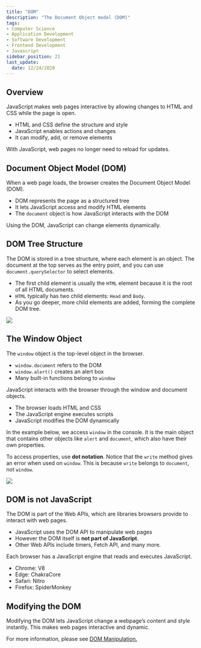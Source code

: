 ```yaml
---
title: "DOM"
description: "The Document Object model (DOM)"
tags: 
- Computer Science
- Application Development
- Software Development
- Frontend Development
- Javascript
sidebar_position: 21
last_update:
  date: 12/24/2020
---
```


## Overview

JavaScript makes web pages interactive by allowing changes to HTML and CSS while the page is open.  

- HTML and CSS define the structure and style  
- JavaScript enables actions and changes  
- It can modify, add, or remove elements  

With JavaScript, web pages no longer need to reload for updates.  

## Document Object Model (DOM)

When a web page loads, the browser creates the Document Object Model (DOM).  

- DOM represents the page as a structured tree  
- It lets JavaScript access and modify HTML elements  
- The `document` object is how JavaScript interacts with the DOM  

Using the DOM, JavaScript can change elements dynamically.  
 
## DOM Tree Structure  

The DOM is stored in a tree structure, where each element is an object. The document at the top serves as the entry point, and you can use `document.querySelector` to select elements. 

- The first child element is usually the `HTML` element because it is the root of all HTML documents.  
- `HTML` typically has two child elements: `Head` and `Body`.  
- As you go deeper, more child elements are added, forming the complete DOM tree.  

<div class="img-center">  

![](/img/docs/12232020-dom-manipulation.png)  

</div>  

## The Window Object  

The `window` object is the top-level object in the browser.  

- `window.document` refers to the DOM  
- `window.alert()` creates an alert box  
- Many built-in functions belong to `window`  

JavaScript interacts with the browser through the window and document objects.  

- The browser loads HTML and CSS  
- The JavaScript engine executes scripts  
- JavaScript modifies the DOM dynamically  


In the example below, we access `window` in the console. It is the main object that contains other objects like `alert` and `document`, which also have their own properties.  

To access properties, use **dot notation**. Notice that the `write` method gives an error when used on `window`. This is because `write` belongs to `document`, not `window`.

<div class="img-center"> 

![](/gif/docs/js-dom-1.gif)

</div>



## DOM is not JavaScript  

The DOM is part of the Web APIs, which are libraries browsers provide to interact with web pages.  

- JavaScript uses the DOM API to manipulate web pages
- However the DOM itself is **not part of JavaScript**.  
- Other Web APIs include timers, Fetch API, and many more.  

Each browser has a JavaScript engine that reads and executes JavaScript.  

- Chrome: V8  
- Edge: ChakraCore  
- Safari: Nitro  
- Firefox: SpiderMonkey  

## Modifying the DOM  

Modifying the DOM lets JavaScript change a webpage’s content and style instantly. This makes web pages interactive and dynamic.

For more information, please see [DOM Manipulation.](/docs/021-Software-Engineering/010-Javascript/002-Fundamentals/022-DOM-Manipulation.md)